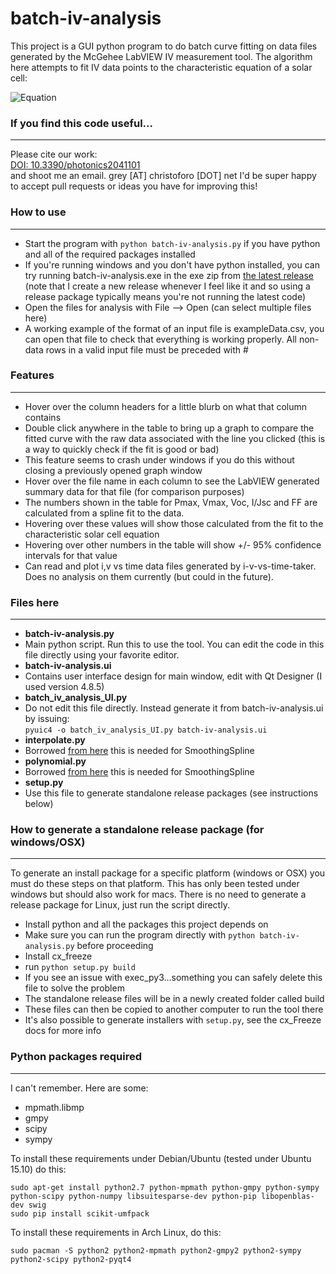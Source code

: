 batch-iv-analysis
=================

This project is a GUI python program to do batch curve fitting on data files generated by the McGehee LabVIEW IV measurement tool. The algorithm here attempts to fit IV data points to the characteristic equation of a solar cell:  

![Equation](http://upload.wikimedia.org/math/4/7/d/47d17d3c2fe8840d0b3181860bd22f0a.png)

### If you find this code useful...
---
Please cite our work:  
[DOI: 10.3390/photonics2041101](http://www.mdpi.com/2304-6732/2/4/1101/htm)  
and shoot me an email. grey [AT] christoforo [DOT] net
I'd be super happy to accept pull requests or ideas you have for improving this!

### How to use
---
- Start the program with `python batch-iv-analysis.py` if you have python and all of the required packages installed
 - If you're running windows and you don't have python installed, you can try running batch-iv-analysis.exe in the exe zip from [the latest release](https://github.com/spraycoater/batch-iv-analysis/releases/latest/) (note that I create a new release whenever I feel like it and so using a release package typically means you're not running the latest code)
- Open the files for analysis with File --> Open (can select multiple files here)
 - A working example of the format of an input file is exampleData.csv, you can open that file to check that everything is working properly. All non-data rows in a valid input file must be preceded with #

### Features
---
- Hover over the column headers for a little blurb on what that column contains
- Double click anywhere in the table to bring up a graph to compare the fitted curve with the raw data associated with the line you clicked (this is a way to quickly check if the fit is good or bad)
 - This feature seems to crash under windows if you do this without closing a previously opened graph window
- Hover over the file name in each column to see the LabVIEW generated summary data for that file (for comparison purposes)
- The numbers shown in the table for Pmax, Vmax, Voc, I/Jsc and FF are calculated from a spline fit to the data.
 - Hovering over these values will show those calculated from the fit to the characteristic solar cell equation 
 - Hovering over other numbers in the table will show +/- 95% confidence intervals for that value
- Can read and plot i,v vs time data files generated by i-v-vs-time-taker. Does no analysis on them currently (but could in the future).

### Files here
---
- **batch-iv-analysis.py**
 - Main python script. Run this to use the tool. You can edit the code in this file directly using your favorite editor.
- **batch-iv-analysis.ui**
 - Contains user interface design for main window, edit with Qt Designer (I used version 4.8.5)
- **batch_iv_analysis_UI.py**
 - Do not edit this file directly. Instead generate it from batch-iv-analysis.ui by issuing:  
`pyuic4 -o batch_iv_analysis_UI.py batch-iv-analysis.ui`
- **interpolate.py**
 - Borrowed [from here](http://pywafo.googlecode.com/svn/trunk/pywafo/src/wafo/interpolate.py) this is needed for SmoothingSpline
- **polynomial.py**
 - Borrowed [from here](http://pywafo.googlecode.com/svn/trunk/pywafo/src/wafo/polynomial.py) this is needed for SmoothingSpline
- **setup.py**
 - Use this file to generate standalone release packages (see instructions below)

### How to generate a standalone release package (for windows/OSX)
---
To generate an install package for a specific platform (windows or OSX) you must do these steps on that platform. This has only been tested under windows but should also work for macs. There is no need to generate a release package for Linux, just run the script directly.
- Install python and all the packages this project depends on
 - Make sure you can run the program directly with `python batch-iv-analysis.py` before proceeding
- Install cx_freeze
- run `python setup.py build`
 - If you see an issue with exec_py3...something you can safely delete this file to solve the problem
- The standalone release files will be in a newly created folder called build
 - These files can then be copied to another computer to run the tool there
- It's also possible to generate installers with `setup.py`, see the cx_Freeze docs for more info

### Python packages required
---
I can't remember. Here are some:
- mpmath.libmp  
- gmpy
- scipy
- sympy

To install these requirements under Debian/Ubuntu (tested under Ubuntu 15.10) do this:  
```
sudo apt-get install python2.7 python-mpmath python-gmpy python-sympy python-scipy python-numpy libsuitesparse-dev python-pip libopenblas-dev swig
sudo pip install scikit-umfpack
```
To install these requirements in Arch Linux, do this:  
```
sudo pacman -S python2 python2-mpmath python2-gmpy2 python2-sympy python2-scipy python2-pyqt4
```

